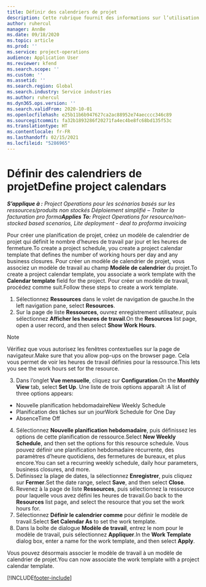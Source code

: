 ```yaml
---
title: Définir des calendriers de projet
description: Cette rubrique fournit des informations sur l’utilisation d’un calendrier pour suivre l’avancée d’un projet.
author: ruhercul
manager: AnnBe
ms.date: 09/18/2020
ms.topic: article
ms.prod: ''
ms.service: project-operations
audience: Application User
ms.reviewer: kfend
ms.search.scope: ''
ms.custom: ''
ms.assetid: ''
ms.search.region: Global
ms.search.industry: Service industries
ms.author: ruhercul
ms.dyn365.ops.version: ''
ms.search.validFrom: 2020-10-01
ms.openlocfilehash: e25b11b6b947627ca2ac88952e74aecccc346c89
ms.sourcegitcommit: fa32b1893286f20271fa4ec4be8fc68bd135f53c
ms.translationtype: HT
ms.contentlocale: fr-FR
ms.lasthandoff: 02/15/2021
ms.locfileid: "5286965"
---
```

# <a name="define-project-calendars"></a><span data-ttu-id="759bc-103">Définir des calendriers de projet</span><span class="sxs-lookup"><span data-stu-id="759bc-103">Define project calendars</span></span>

<span data-ttu-id="759bc-104">_**S’applique à :** Project Operations pour les scénarios basés sur les ressources/produits non stockés Déploiement simplifié – Traiter la facturation pro forma_</span><span class="sxs-lookup"><span data-stu-id="759bc-104">_**Applies To:** Project Operations for resource/non-stocked based scenarios, Lite deployment - deal to proforma invoicing_</span></span>

<span data-ttu-id="759bc-105">Pour créer une planification de projet, créez un modèle de calendrier de projet qui définit le nombre d’heures de travail par jour et les heures de fermeture.</span><span class="sxs-lookup"><span data-stu-id="759bc-105">To create a project schedule, you create a project calendar template that defines the number of working hours per day and any business closures.</span></span> <span data-ttu-id="759bc-106">Pour créer un modèle de calendrier de projet, vous associez un modèle de travail au champ **Modèle de calendrier** du projet.</span><span class="sxs-lookup"><span data-stu-id="759bc-106">To create a project calendar template, you associate a work template with the **Calendar template** field for the project.</span></span> <span data-ttu-id="759bc-107">Pour créer un modèle de travail, procédez comme suit.</span><span class="sxs-lookup"><span data-stu-id="759bc-107">Follow these steps to create a work template.</span></span>

1. <span data-ttu-id="759bc-108">Sélectionnez **Ressources** dans le volet de navigation de gauche.</span><span class="sxs-lookup"><span data-stu-id="759bc-108">In the left navigation pane, select **Resources**.</span></span> 
2. <span data-ttu-id="759bc-109">Sur la page de liste **Ressources**, ouvrez enregistrement utilisateur, puis sélectionnez **Afficher les heures de travail**.</span><span class="sxs-lookup"><span data-stu-id="759bc-109">On the **Resources** list page, open a user record, and then select **Show Work Hours**.</span></span>

  > [!NOTE]
  > <span data-ttu-id="759bc-110">Vérifiez que vous autorisez les fenêtres contextuelles sur la page de navigateur.</span><span class="sxs-lookup"><span data-stu-id="759bc-110">Make sure that you allow pop-ups on the browser page.</span></span> <span data-ttu-id="759bc-111">Cela vous permet de voir les heures de travail définies pour la ressource.</span><span class="sxs-lookup"><span data-stu-id="759bc-111">This lets you see the work hours set for the resource.</span></span>
  
3. <span data-ttu-id="759bc-112">Dans l’onglet **Vue mensuelle**, cliquez sur **Configuration**.</span><span class="sxs-lookup"><span data-stu-id="759bc-112">On the **Monthly View** tab, select **Set Up**.</span></span> <span data-ttu-id="759bc-113">Une liste de trois options apparaît :</span><span class="sxs-lookup"><span data-stu-id="759bc-113">A list of three options appears:</span></span> 

  - <span data-ttu-id="759bc-114">Nouvelle planification hebdomadaire</span><span class="sxs-lookup"><span data-stu-id="759bc-114">New Weekly Schedule</span></span>
  - <span data-ttu-id="759bc-115">Planification des tâches sur un jour</span><span class="sxs-lookup"><span data-stu-id="759bc-115">Work Schedule for One Day</span></span>
  - <span data-ttu-id="759bc-116">Absence</span><span class="sxs-lookup"><span data-stu-id="759bc-116">Time Off</span></span>

4. <span data-ttu-id="759bc-117">Sélectionnez **Nouvelle planification hebdomadaire**, puis définissez les options de cette planification de ressource.</span><span class="sxs-lookup"><span data-stu-id="759bc-117">Select **New Weekly Schedule**, and then set the options for this resource schedule.</span></span> <span data-ttu-id="759bc-118">Vous pouvez définir une planification hebdomadaire récurrente, des paramètres d’heure quotidiens, des fermetures de bureaux, et plus encore.</span><span class="sxs-lookup"><span data-stu-id="759bc-118">You can set a recurring weekly schedule, daily hour parameters, business closures, and more.</span></span>
5. <span data-ttu-id="759bc-119">Définissez la plage de dates, la sélectionnez **Enregistrer**, puis cliquez sur **Fermer**.</span><span class="sxs-lookup"><span data-stu-id="759bc-119">Set the date range, select **Save**, and then select **Close**.</span></span> 
6. <span data-ttu-id="759bc-120">Revenez à la page de liste **Ressources**, puis sélectionnez la ressource pour laquelle vous avez défini les heures de travail.</span><span class="sxs-lookup"><span data-stu-id="759bc-120">Go back to the **Resources** list page, and select the resource that you set the work hours for.</span></span> 
7. <span data-ttu-id="759bc-121">Sélectionnez **Définir le calendrier comme** pour définir le modèle de travail.</span><span class="sxs-lookup"><span data-stu-id="759bc-121">Select **Set Calendar As** to set the work template.</span></span> 
8. <span data-ttu-id="759bc-122">Dans la boîte de dialogue **Modèle de travail**, entrez le nom pour le modèle de travail, puis sélectionnez **Appliquer**.</span><span class="sxs-lookup"><span data-stu-id="759bc-122">In the **Work Template** dialog box, enter a name for the work template, and then select **Apply**.</span></span> 

<span data-ttu-id="759bc-123">Vous pouvez désormais associer le modèle de travail à un modèle de calendrier de projet.</span><span class="sxs-lookup"><span data-stu-id="759bc-123">You can now associate the work template with a project calendar template.</span></span>


[!INCLUDE[footer-include](../includes/footer-banner.md)]